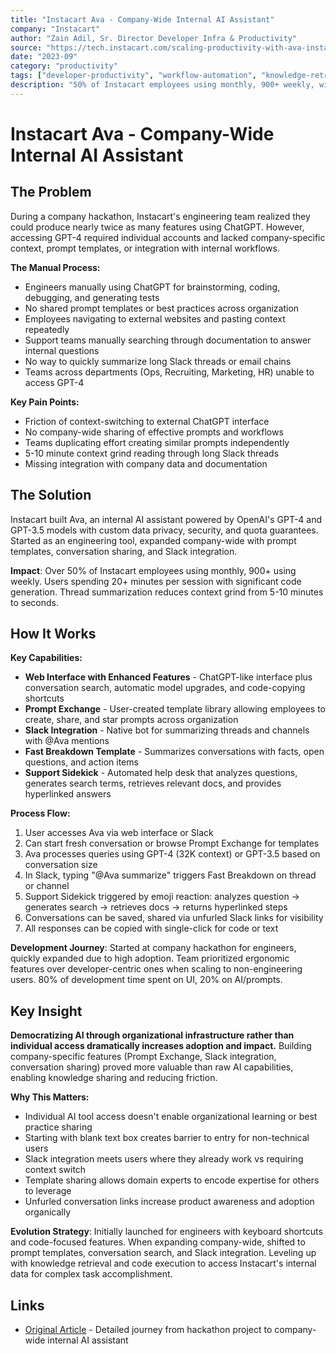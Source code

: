```yaml
---
title: "Instacart Ava - Company-Wide Internal AI Assistant"
company: "Instacart"
author: "Zain Adil, Sr. Director Developer Infra & Productivity"
source: "https://tech.instacart.com/scaling-productivity-with-ava-instacarts-internal-ai-assistant-ed7f02558d84"
date: "2023-09"
category: "productivity"
tags: ["developer-productivity", "workflow-automation", "knowledge-retrieval", "enterprise", "production"]
description: "50% of Instacart employees using monthly, 900+ weekly, with Prompt Exchange for template sharing and Slack integration reducing context grind from 5-10 minutes to seconds"
---
```


# Instacart Ava - Company-Wide Internal AI Assistant

## The Problem

During a company hackathon, Instacart's engineering team realized they could produce nearly twice as many features using ChatGPT. However, accessing GPT-4 required individual accounts and lacked company-specific context, prompt templates, or integration with internal workflows.

**The Manual Process:**
- Engineers manually using ChatGPT for brainstorming, coding, debugging, and generating tests
- No shared prompt templates or best practices across organization
- Employees navigating to external websites and pasting context repeatedly
- Support teams manually searching through documentation to answer internal questions
- No way to quickly summarize long Slack threads or email chains
- Teams across departments (Ops, Recruiting, Marketing, HR) unable to access GPT-4

**Key Pain Points:**
- Friction of context-switching to external ChatGPT interface
- No company-wide sharing of effective prompts and workflows
- Teams duplicating effort creating similar prompts independently
- 5-10 minute context grind reading through long Slack threads
- Missing integration with company data and documentation

## The Solution

Instacart built Ava, an internal AI assistant powered by OpenAI's GPT-4 and GPT-3.5 models with custom data privacy, security, and quota guarantees. Started as an engineering tool, expanded company-wide with prompt templates, conversation sharing, and Slack integration.

**Impact**: Over 50% of Instacart employees using monthly, 900+ using weekly. Users spending 20+ minutes per session with significant code generation. Thread summarization reduces context grind from 5-10 minutes to seconds.

## How It Works

**Key Capabilities:**
- **Web Interface with Enhanced Features** - ChatGPT-like interface plus conversation search, automatic model upgrades, and code-copying shortcuts
- **Prompt Exchange** - User-created template library allowing employees to create, share, and star prompts across organization
- **Slack Integration** - Native bot for summarizing threads and channels with @Ava mentions
- **Fast Breakdown Template** - Summarizes conversations with facts, open questions, and action items
- **Support Sidekick** - Automated help desk that analyzes questions, generates search terms, retrieves relevant docs, and provides hyperlinked answers

**Process Flow:**
1. User accesses Ava via web interface or Slack
2. Can start fresh conversation or browse Prompt Exchange for templates
3. Ava processes queries using GPT-4 (32K context) or GPT-3.5 based on conversation size
4. In Slack, typing "@Ava summarize" triggers Fast Breakdown on thread or channel
5. Support Sidekick triggered by emoji reaction: analyzes question → generates search → retrieves docs → returns hyperlinked steps
6. Conversations can be saved, shared via unfurled Slack links for visibility
7. All responses can be copied with single-click for code or text

**Development Journey**: Started at company hackathon for engineers, quickly expanded due to high adoption. Team prioritized ergonomic features over developer-centric ones when scaling to non-engineering users. 80% of development time spent on UI, 20% on AI/prompts.

## Key Insight

**Democratizing AI through organizational infrastructure rather than individual access dramatically increases adoption and impact.** Building company-specific features (Prompt Exchange, Slack integration, conversation sharing) proved more valuable than raw AI capabilities, enabling knowledge sharing and reducing friction.

**Why This Matters:**
- Individual AI tool access doesn't enable organizational learning or best practice sharing
- Starting with blank text box creates barrier to entry for non-technical users
- Slack integration meets users where they already work vs requiring context switch
- Template sharing allows domain experts to encode expertise for others to leverage
- Unfurled conversation links increase product awareness and adoption organically

**Evolution Strategy**: Initially launched for engineers with keyboard shortcuts and code-focused features. When expanding company-wide, shifted to prompt templates, conversation search, and Slack integration. Leveling up with knowledge retrieval and code execution to access Instacart's internal data for complex task accomplishment.

## Links

- [Original Article](https://tech.instacart.com/scaling-productivity-with-ava-instacarts-internal-ai-assistant-ed7f02558d84) - Detailed journey from hackathon project to company-wide internal AI assistant
